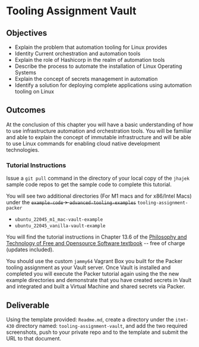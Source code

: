 # Tooling Assignment Vault

## Objectives

* Explain the problem that automation tooling for Linux provides
* Identity Current orchestration and automation tools
* Explain the role of Hashicorp in the realm of automation tools
* Describe the process to automate the installation of Linux Operating Systems
* Explain the concept of secrets management in automation
* Identify a solution for deploying complete applications using automation tooling on Linux

## Outcomes

At the conclusion of this chapter you will have a basic understanding of how to use infrastructure automation and orchestration tools. You will be familiar and able to explain the concept of immutable infrastructure and will be able to use Linux commands for enabling cloud native development technologies.

### Tutorial Instructions

Issue a `git pull` command in the directory of your local copy of the `jhajek` sample code repos to get the sample code to complete this tutorial.

You will see two additional directories (For M1 macs and for x86/Intel Macs) under the ~~`example-code` > `advanced-tooling-examples`~~ `tooling-assignment-packer`

* `ubuntu_22045_m1_mac-vault-example`
* `ubuntu_22045_vanilla-vault-example`

You will find the tutorial instructions in Chapter 13.6 of the [Philosophy and Technology of Free and Opensource Software textbook](https://github.com/jhajek/Linux-text-book-part-1/releases/ "web page for download of Linux Textbook") -- free of charge (updates included).

You should use the custom `jammy64` Vagrant Box you built for the Packer tooling assignment as your Vault server.
Once Vault is installed and completed you will execute the Packer tutorial again using the the new example directories and demonstrate that you have created secrets in Vault and integrated and built a Virtual Machine and shared secrets via Packer.

## Deliverable

Using the template provided: `Readme.md`, create a directory under the `itmt-430` directory named: `tooling-assignment-vault`, and add the two required screenshots, push to your private repo and  to the template and submit the URL to that document.
